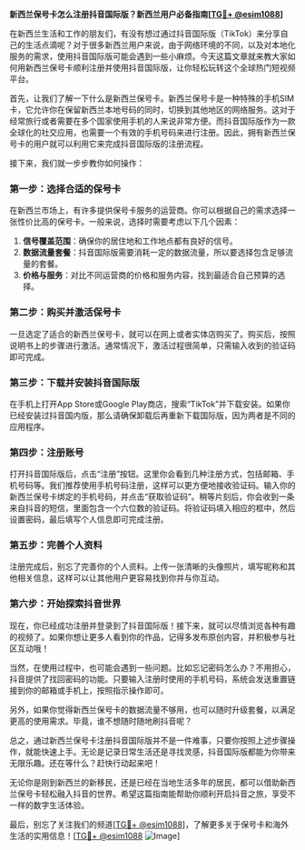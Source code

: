**新西兰保号卡怎么注册抖音国际版？新西兰用户必备指南[[TG💪+ @esim1088](https://t.me/s/esim1088)]**

在新西兰生活和工作的朋友们，有没有想过通过抖音国际版（TikTok）来分享自己的生活点滴呢？对于很多新西兰用户来说，由于网络环境的不同，以及对本地化服务的需求，使用抖音国际版可能会遇到一些小麻烦。今天这篇文章就来教大家如何用新西兰保号卡顺利注册并使用抖音国际版，让你轻松玩转这个全球热门短视频平台。

首先，让我们了解一下什么是新西兰保号卡。新西兰保号卡是一种特殊的手机SIM卡，它允许你在保留新西兰本地号码的同时，切换到其他地区的网络服务。这对于经常旅行或者需要在多个国家使用手机的人来说非常方便。而抖音国际版作为一款全球化的社交应用，也需要一个有效的手机号码来进行注册。因此，拥有新西兰保号卡的用户就可以利用它来完成抖音国际版的注册流程。

接下来，我们就一步步教你如何操作：

### **第一步：选择合适的保号卡**
在新西兰市场上，有许多提供保号卡服务的运营商。你可以根据自己的需求选择一张性价比高的保号卡。一般来说，选择时需要考虑以下几个因素：
1. **信号覆盖范围**：确保你的居住地和工作地点都有良好的信号。
2. **数据流量套餐**：抖音国际版需要消耗一定的数据流量，所以要选择包含足够流量的套餐。
3. **价格与服务**：对比不同运营商的价格和服务内容，找到最适合自己预算的选择。

### **第二步：购买并激活保号卡**
一旦选定了适合的新西兰保号卡，就可以在网上或者实体店购买了。购买后，按照说明书上的步骤进行激活。通常情况下，激活过程很简单，只需输入收到的验证码即可完成。

### **第三步：下载并安装抖音国际版**
在手机上打开App Store或Google Play商店，搜索“TikTok”并下载安装。如果你已经安装过抖音国内版，那么请确保卸载后再重新下载国际版，因为两者是不同的应用程序。

### **第四步：注册账号**
打开抖音国际版后，点击“注册”按钮。这里你会看到几种注册方式，包括邮箱、手机号码等。我们推荐使用手机号码注册，这样可以更方便地接收验证码。输入你的新西兰保号卡绑定的手机号码，并点击“获取验证码”。稍等片刻后，你会收到一条来自抖音的短信，里面包含一个六位数的验证码。将验证码填入相应的框中，然后设置密码，最后填写个人信息即可完成注册。

### **第五步：完善个人资料**
注册完成后，别忘了完善你的个人资料。上传一张清晰的头像照片，填写昵称和其他相关信息，这样可以让其他用户更容易找到你并与你互动。

### **第六步：开始探索抖音世界**
现在，你已经成功注册并登录到了抖音国际版！接下来，就可以尽情浏览各种有趣的视频了。如果你想让更多人看到你的作品，记得多发布原创内容，并积极参与社区互动哦！

当然，在使用过程中，也可能会遇到一些问题。比如忘记密码怎么办？不用担心，抖音提供了找回密码的功能。只要输入注册时使用的手机号码，系统会发送重置链接到你的邮箱或手机上，按照指示操作即可。

另外，如果你觉得新西兰保号卡的数据流量不够用，也可以随时升级套餐，以满足更高的使用需求。毕竟，谁不想随时随地刷抖音呢？

总之，通过新西兰保号卡注册抖音国际版并不是一件难事，只要你按照上述步骤操作，就能快速上手。无论是记录日常生活还是寻找灵感，抖音国际版都能为你带来无限乐趣。还在等什么？赶快行动起来吧！

无论你是刚到新西兰的新移民，还是已经在当地生活多年的居民，都可以借助新西兰保号卡轻松融入抖音的世界。希望这篇指南能帮助你顺利开启抖音之旅，享受不一样的数字生活体验。

最后，别忘了关注我们的频道[[TG💪+ @esim1088](https://t.me/s/esim1088)]，了解更多关于保号卡和海外生活的实用信息！[[TG💪+ @esim1088](https://t.me/s/esim1088) ![Image](https://i.postimg.cc/4NQfJmqS/Snipaste-2025-05-13-00-14-12.png)]